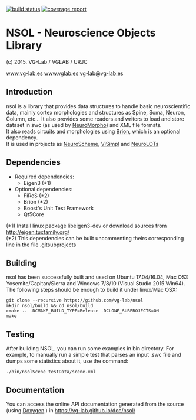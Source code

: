 [![build status](https://gitlab.vglab.es/nsviz/nsol/badges/master/build.svg)](https://gitlab.vglab.es/nsviz/nsol/commits/master)
[![coverage report](https://gitlab.vglab.es/nsviz/nsol/badges/master/coverage.svg)](https://gitlab.vglab.es/nsviz/nsol/commits/master)


# NSOL - Neuroscience Objects Library
(c) 2015. VG-Lab / VGLAB / URJC

www.vg-lab.es
www.vglab.es
vg-lab@vg-lab.es

## Introduction

nsol is a library that provides data structures to handle basic neuroscientific 
data, mainly cortex morphologies and structures as Spine, Soma, Neuron, Column, etc...
It also provides some readers and writers to load and store dataset in swc 
(as used by [NeuroMorpho](http://neuromorpho.org/)) and XML file formats.   
It also reads circuits and morphologies using [Brion](https://github.com/BlueBrain/Brion),
which is an optional dependency.  
It is used in projects as
[NeuroScheme](https://hbp-hpc-platform.fz-juelich.de/?hbp_software=neuroscheme),
[ViSimpl](http://vg-lab.es/visimpl/) and [NeuroLOTs](http://vg-lab.es/neurotessmesh/)

## Dependencies

* Required dependencies:
    * Eigen3 (*1)
* Optional dependencies:
    * FiReS (*2)
    * Brion (*2)
    * Boost's Unit Test Framework
    * Qt5Core

(*1) Install linux package libeigen3-dev or download sources from http://eigen.tuxfamily.org/       
(*2) This dependencies can be built uncommenting theirs corresponding line in the file .gitsubprojects

## Building

nsol has been successfully built and used on Ubuntu 17.04/16.04, Mac OSX
Yosemite/Capitan/Sierra and Windows 7/8/10 (Visual Studio 2015 Win64). 
The following steps should be enough to build it under linux/Mac OSX:

~~~~~~~~~~~~~
git clone --recursive https://github.com/vg-lab/nsol
mkdir nsol/build && cd nsol/build
cmake .. -DCMAKE_BUILD_TYPE=Release -DCLONE_SUBPROJECTS=ON
make
~~~~~~~~~~~~~

## Testing

After building NSOL, you can run some examples in bin directory.
For example, to manually run a simple test that parses an input .swc 
file and dumps some statistics about it, use the command:
~~~~~~~~~~~~~
./bin/nsolScene testData/scene.xml
~~~~~~~~~~~~~

## Documentation

You can access the online API documentation generated from the source 
(using [Doxygen](http://doxygen.org/) ) in 
https://vg-lab.github.io/doc/nsol/

